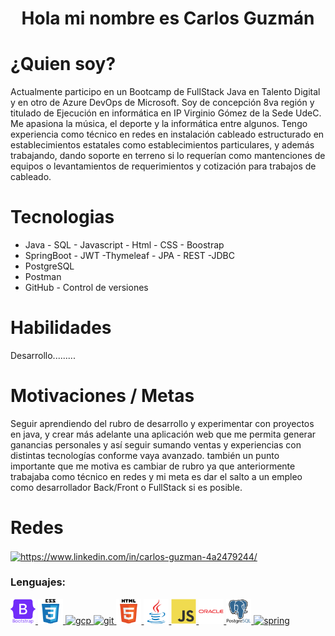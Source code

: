 <h1 align="center">Hola mi nombre es Carlos Guzmán</h1>

# ¿Quien soy?

Actualmente participo en un Bootcamp de FullStack Java en Talento Digital y en otro de Azure DevOps de Microsoft. Soy de concepción 8va región y titulado de Ejecución en informática en IP Virginio Gómez de la Sede UdeC. Me apasiona la música, el deporte y la informática entre algunos. Tengo experiencia como técnico en redes en instalación cableado estructurado en establecimientos estatales como establecimientos particulares, y además trabajando, dando soporte en terreno si lo requerían como mantenciones de equipos o levantamientos de requerimientos y cotización para trabajos de cableado.

# Tecnologias

- Java - SQL - Javascript - Html - CSS - Boostrap
- SpringBoot - JWT -Thymeleaf - JPA - REST -JDBC
- PostgreSQL
- Postman
- GitHub - Control de versiones

# Habilidades
Desarrollo......... 

# Motivaciones / Metas

Seguir aprendiendo del rubro de desarrollo y experimentar con proyectos en java, y crear más adelante una aplicación web que me permita generar ganancias personales y así seguir sumando ventas y experiencias con distintas tecnologías conforme vaya avanzado. también un punto importante que me motiva es cambiar de rubro ya que anteriormente trabajaba como técnico en redes y mi meta es dar el salto a un empleo como desarrollador Back/Front o FullStack si es posible.


# Redes
<p align="left">
<a href="https://www.linkedin.com/in/carlos-guzman-4a2479244/" target="blank"><img align="center" src="https://raw.githubusercontent.com/rahuldkjain/github-profile-readme-generator/master/src/images/icons/Social/linked-in-alt.svg" alt="https://www.linkedin.com/in/carlos-guzman-4a2479244/" height="30" width="40" /></a>
</p>



<h3 align="left">Lenguajes:</h3>
<p align="left"> <a href="https://getbootstrap.com" target="_blank" rel="noreferrer"> <img src="https://raw.githubusercontent.com/devicons/devicon/master/icons/bootstrap/bootstrap-plain-wordmark.svg" alt="bootstrap" width="40" height="40"/> </a> <a href="https://www.w3schools.com/css/" target="_blank" rel="noreferrer"> <img src="https://raw.githubusercontent.com/devicons/devicon/master/icons/css3/css3-original-wordmark.svg" alt="css3" width="40" height="40"/> </a> <a href="https://cloud.google.com" target="_blank" rel="noreferrer"> <img src="https://www.vectorlogo.zone/logos/google_cloud/google_cloud-icon.svg" alt="gcp" width="40" height="40"/> </a> <a href="https://git-scm.com/" target="_blank" rel="noreferrer"> <img src="https://www.vectorlogo.zone/logos/git-scm/git-scm-icon.svg" alt="git" width="40" height="40"/> </a> <a href="https://www.w3.org/html/" target="_blank" rel="noreferrer"> <img src="https://raw.githubusercontent.com/devicons/devicon/master/icons/html5/html5-original-wordmark.svg" alt="html5" width="40" height="40"/> </a> <a href="https://www.java.com" target="_blank" rel="noreferrer"> <img src="https://raw.githubusercontent.com/devicons/devicon/master/icons/java/java-original.svg" alt="java" width="40" height="40"/> </a> <a href="https://developer.mozilla.org/en-US/docs/Web/JavaScript" target="_blank" rel="noreferrer"> <img src="https://raw.githubusercontent.com/devicons/devicon/master/icons/javascript/javascript-original.svg" alt="javascript" width="40" height="40"/> </a> <a href="https://www.oracle.com/" target="_blank" rel="noreferrer"> <img src="https://raw.githubusercontent.com/devicons/devicon/master/icons/oracle/oracle-original.svg" alt="oracle" width="40" height="40"/> </a> <a href="https://www.postgresql.org" target="_blank" rel="noreferrer"> <img src="https://raw.githubusercontent.com/devicons/devicon/master/icons/postgresql/postgresql-original-wordmark.svg" alt="postgresql" width="40" height="40"/> </a> <a href="https://spring.io/" target="_blank" rel="noreferrer"> <img src="https://www.vectorlogo.zone/logos/springio/springio-icon.svg" alt="spring" width="40" height="40"/> </a> </p>
